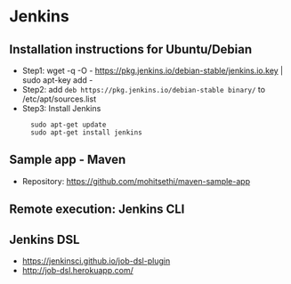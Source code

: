 # Jenkins 


## Installation instructions for Ubuntu/Debian
  - Step1: wget -q -O - https://pkg.jenkins.io/debian-stable/jenkins.io.key | sudo apt-key add -
  - Step2: add `deb https://pkg.jenkins.io/debian-stable binary/` to /etc/apt/sources.list
  - Step3: Install Jenkins
    ```
      sudo apt-get update
      sudo apt-get install jenkins
    ```


## Sample app - Maven
  - Repository: https://github.com/mohitsethi/maven-sample-app


## Remote execution: Jenkins CLI


## Jenkins DSL
  - https://jenkinsci.github.io/job-dsl-plugin
  - http://job-dsl.herokuapp.com/
  